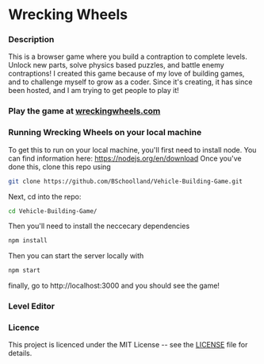 # Wrecking Wheels
### Description
This is a browser game where you build a contraption to complete levels.  Unlock new parts, solve physics based puzzles, and battle enemy contraptions!  I created this game because of my love of building games, and to challenge myself to grow as a coder.  Since it's creating, it has since been hosted, and I am trying to get people to play it!
### Play the game at [wreckingwheels.com](https://wreckingwheels.com)
### Running Wrecking Wheels on your local machine
To get this to run on your local machine, you'll first need to install node.  You can find information here: https://nodejs.org/en/download 
Once you've done this, clone this repo using
``` sh
git clone https://github.com/BSchoolland/Vehicle-Building-Game.git
```
Next, cd into the repo: 
``` sh
cd Vehicle-Building-Game/
```
Then you'll need to install the neccecary dependencies
``` sh
npm install
```
Then you can start the server locally with
``` sh
npm start
```
finally, go to http://localhost:3000 and you should see the game!

### Level Editor



### Licence
This project is licenced under the MIT License -- see the [LICENSE](LICENSE.txt) file for details.

